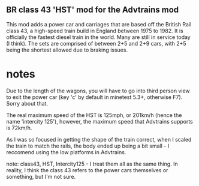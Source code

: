 ## BR class 43 'HST' mod for the Advtrains mod ##

This mod adds a power car and carriages that are based off the British Rail class 43, a high-speed train build in England between 1975 to 1982. It is officially the fastest diesel train in the world. Many are still in service today (I think). The sets are comprised of between 2+5 and 2+9 cars, with 2+5 being the shortest allowed due to braking issues.



# notes

Due to the length of the wagons, you will have to go into third person view to exit the power car (key 'c' by default in minetest 5.3+, otherwise F7). Sorry about that.

The real maximum speed of the HST is 125mph, or 201km/h (hence the name 'intercity 125'), however, the maximum speed that Advtrains supports is 72km/h.

As I was so focused in getting the shape of the train correct, when I scaled the train to match the rails, the body ended up being a bit small - I reccomend using the low platforms in Advtrains.












note: class43, HST, Intercity125 - I treat them all as the same thing. In reality, I think the class 43 refers to the power cars themselves or something, but I'm not sure.
